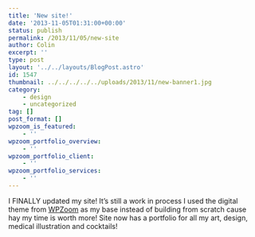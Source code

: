 ```yaml
---
title: 'New site!'
date: '2013-11-05T01:31:00+00:00'
status: publish
permalink: /2013/11/05/new-site
author: Colin
excerpt: ''
type: post
layout: '../../layouts/BlogPost.astro'
id: 1547
thumbnail: ../../../../../uploads/2013/11/new-banner1.jpg
category:
    - design
    - uncategorized
tag: []
post_format: []
wpzoom_is_featured:
    - ''
wpzoom_portfolio_overview:
    - ''
wpzoom_portfolio_client:
    - ''
wpzoom_portfolio_services:
    - ''
---
```

I FINALLY updated my site! It’s still a work in process I used the digital theme from [WPZoom](https://www.wpzoom.com) as my base instead of building from scratch cause hay my time is worth more! Site now has a portfolio for all my art, design, medical illustration and cocktails!